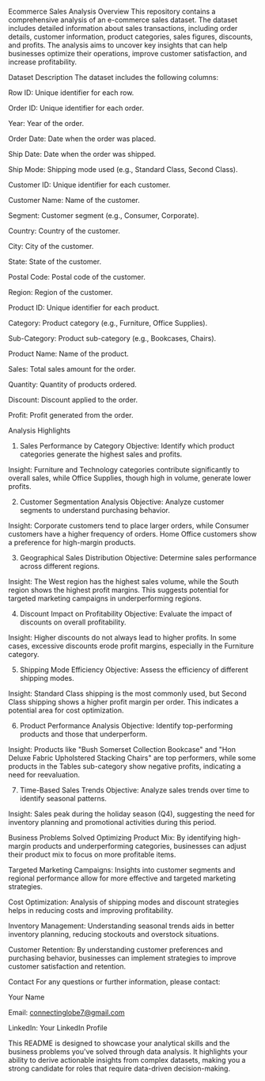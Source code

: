 Ecommerce Sales Analysis
Overview
This repository contains a comprehensive analysis of an e-commerce sales dataset. The dataset includes detailed information about sales transactions, including order details, customer information, product categories, sales figures, discounts, and profits. The analysis aims to uncover key insights that can help businesses optimize their operations, improve customer satisfaction, and increase profitability.

Dataset Description
The dataset includes the following columns:

Row ID: Unique identifier for each row.

Order ID: Unique identifier for each order.

Year: Year of the order.

Order Date: Date when the order was placed.

Ship Date: Date when the order was shipped.

Ship Mode: Shipping mode used (e.g., Standard Class, Second Class).

Customer ID: Unique identifier for each customer.

Customer Name: Name of the customer.

Segment: Customer segment (e.g., Consumer, Corporate).

Country: Country of the customer.

City: City of the customer.

State: State of the customer.

Postal Code: Postal code of the customer.

Region: Region of the customer.

Product ID: Unique identifier for each product.

Category: Product category (e.g., Furniture, Office Supplies).

Sub-Category: Product sub-category (e.g., Bookcases, Chairs).

Product Name: Name of the product.

Sales: Total sales amount for the order.

Quantity: Quantity of products ordered.

Discount: Discount applied to the order.

Profit: Profit generated from the order.

Analysis Highlights
1. Sales Performance by Category
Objective: Identify which product categories generate the highest sales and profits.

Insight: Furniture and Technology categories contribute significantly to overall sales, while Office Supplies, though high in volume, generate lower profits.

2. Customer Segmentation Analysis
Objective: Analyze customer segments to understand purchasing behavior.

Insight: Corporate customers tend to place larger orders, while Consumer customers have a higher frequency of orders. Home Office customers show a preference for high-margin products.

3. Geographical Sales Distribution
Objective: Determine sales performance across different regions.

Insight: The West region has the highest sales volume, while the South region shows the highest profit margins. This suggests potential for targeted marketing campaigns in underperforming regions.

4. Discount Impact on Profitability
Objective: Evaluate the impact of discounts on overall profitability.

Insight: Higher discounts do not always lead to higher profits. In some cases, excessive discounts erode profit margins, especially in the Furniture category.

5. Shipping Mode Efficiency
Objective: Assess the efficiency of different shipping modes.

Insight: Standard Class shipping is the most commonly used, but Second Class shipping shows a higher profit margin per order. This indicates a potential area for cost optimization.

6. Product Performance Analysis
Objective: Identify top-performing products and those that underperform.

Insight: Products like "Bush Somerset Collection Bookcase" and "Hon Deluxe Fabric Upholstered Stacking Chairs" are top performers, while some products in the Tables sub-category show negative profits, indicating a need for reevaluation.

7. Time-Based Sales Trends
Objective: Analyze sales trends over time to identify seasonal patterns.

Insight: Sales peak during the holiday season (Q4), suggesting the need for inventory planning and promotional activities during this period.

Business Problems Solved
Optimizing Product Mix: By identifying high-margin products and underperforming categories, businesses can adjust their product mix to focus on more profitable items.

Targeted Marketing Campaigns: Insights into customer segments and regional performance allow for more effective and targeted marketing strategies.

Cost Optimization: Analysis of shipping modes and discount strategies helps in reducing costs and improving profitability.

Inventory Management: Understanding seasonal trends aids in better inventory planning, reducing stockouts and overstock situations.

Customer Retention: By understanding customer preferences and purchasing behavior, businesses can implement strategies to improve customer satisfaction and retention.

Contact
For any questions or further information, please contact:

Your Name

Email: connectinglobe7@gmail.com

LinkedIn: Your LinkedIn Profile

This README is designed to showcase your analytical skills and the business problems you've solved through data analysis. It highlights your ability to derive actionable insights from complex datasets, making you a strong candidate for roles that require data-driven decision-making.
